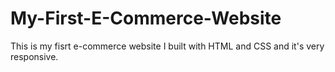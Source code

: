 # My-First-E-Commerce-Website
This is my fisrt e-commerce website I built with HTML and CSS  and it's very responsive.
